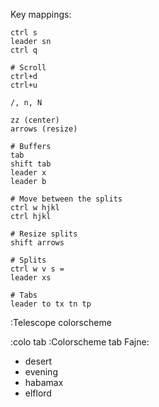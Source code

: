 Key mappings:
```
ctrl s
leader sn
ctrl q

# Scroll
ctrl+d
ctrl+u

/, n, N

zz (center)
arrows (resize)

# Buffers
tab
shift tab
leader x
leader b

# Move between the splits
ctrl w hjkl
ctrl hjkl

# Resize splits 
shift arrows

# Splits
ctrl w v s = 
leader xs

# Tabs
leader to tx tn tp
```

:Telescope colorscheme

:colo tab
:Colorscheme tab
Fajne:
  - desert
  - evening
  - habamax
  - elflord

